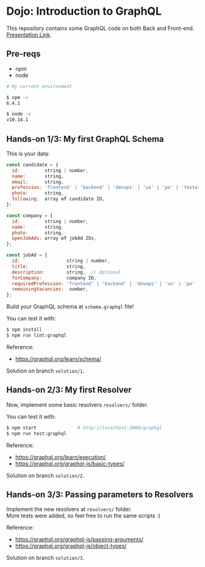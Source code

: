 # Dojo: Introduction to GraphQL

This repository contains some GraphQL code on both Back and Front-end.  
[Presentation Link](https://docs.google.com/presentation/d/1WWR-qqHBP7BG0Ayw0qsCrlBxEELzQ-T9yhizL9baWzs/edit?usp=sharing).


## Pre-reqs

- npm
- node

```sh
# My current environment

$ npm -v
6.4.1

$ node -v
v10.14.1
```


## Hands-on 1/3: My first GraphQL Schema

This is your data:
```js
const candidate = {
  id:         string | number,
  name:       string,
  email:      string,
  profession: 'frontend' | 'backend' | 'devops' | 'ux' | 'po' | 'tester',
  photo:      string,
  following:  array of candidate ID,
};

const company = {
  id:         string | number,
  name:       string,
  photo:      string,
  openJobAds: array of jobAd IDs,
};

const jobAd = {
  id:                 string | number,
  title:              string,
  description:        string,  // Optional
  forCompany:         company ID,
  requiredProfession: 'frontend' | 'backend' | 'devops' | 'ux' | 'po' | 'tester',
  remainingVacancies:  number,
};
```

Build your GraphQL schema at `schema.graphql` file!

You can test it with:
```sh
$ npm install
$ npm run lint:graphql
```

Reference:
- https://graphql.org/learn/schema/

Solution on branch `solution/1`.


## Hands-on 2/3: My first Resolver

Now, implement some basic resolvers `resolvers/` folder.

You can test it with:
```sh
$ npm start               # http://localhost:3000/graphql
$ npm run test:graphql
```

Reference:
- https://graphql.org/learn/execution/
- https://graphql.org/graphql-js/basic-types/

Solution on branch `solution/2`.


## Hands-on 3/3: Passing parameters to Resolvers

Implement the new resolvers at `resolvers/` folder.  
More tests were added, so feel free to run the same scripts :)

Reference:
- https://graphql.org/graphql-js/passing-arguments/
- https://graphql.org/graphql-js/object-types/

Solution on branch `solution/3`.
